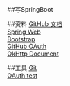 ##写SpringBoot


##资料
[GitHub 文档](https://github.com/Cassiezys/Spbbt)  
[Spring Web](https://spring.io/guides/gs/serving-web-content/)  
[Bootstrap](https://v3.bootcss.com/components)  
[GitHub OAuth](https://developer.github.com/apps/building-oauth-apps/creating-an-oauth-app/)  
[OkHttp Document](https://square.github.io/okhttp/)


##工具
[Git](https://github.com/)  
[OAuth test](https://developer.github.com/apps/building-oauth-apps/authorizing-oauth-apps/)